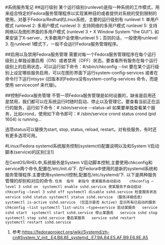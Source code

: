 
#系统服务笔记
##运行级别
某个运行级别(runlevel)是指一种系统的工作模式，用来组合特定的Fedora服务管理程序以实现某种目的或者提供对系统的受到限制的使用。对基于Fedora/Redhat的Linux系统，主要的运行级别有
runlevel 1: 单用户模式 
runlevel 2: 多用户模式 
runlevel 3: 支持网络的多用户模式 
runlevel 5: 支持网络以及图形界面的多用户模式 (runlevel 3 + X Window System "the GUI"). 
如果安装了X-server，大多数用户会使用runlevel 5；否则的话，一般使用runlevel 3. 在runlevel 1模式下，一般不会运行Fedora服务管理程序。

##启用以及禁用Fedora服务管理
需要对每一个Fedora服务管理程序在每个运行级别上单独设置启用（ON）或者禁用（OFF）状态。要查看所有服务在每个运行级别上的启用状态，可以运行如下命令：#/sbin/chkconfig --list 要在某个运行级别上设定哪些服务启用，可以在图形界面下运行system-config-services 或者在命令行下运行ntsysv (旧版本的Fedora没有system-config-services 命令，而是使用 serviceconf 来代替)。

##控制Fedora服务管理
不管一项Fedora服务管理是如何设置的，缺省是启用还是禁用，我们都可以在系统运行时随时启动、停止以及管理它。要查看当前正在运行的服务，运行如下命令：# /sbin/service --status-all 如果要单独查看某个服务，比如crond，使用如下命令即可：# /sbin/service crond status crond (pid 1604) is running...

选项status可以替换为start, stop, status, reload, restart。对有些服务，有时还有更多选项可用。

#Linux/Fedora systemd系统服务控制(systemctl)配置说明以及和System V启动脚本(service)的区别[注1]

在CentOS/RHEL中,系统服务是System V启动脚本控制,主要使用chkconfig和service两个命令,配置在/etc/init.d/下.
在Fedora中使用的是新的systemd系统和服务管理程序.主要使用systemctl控制,配置在/etc/systemd/下.
以下是两种服务管理的却别和对应的命令.
`
任务	指令	新指令
使某服务自动启动	chkconfig –level 3 sshd on	systemctl enable sshd.service
使某服务不自动启动	chkconfig –level 3 sshd off	systemctl disable sshd.service
检查服务状态	service sshd status	systemctl status sshd.service （服务详细信息） systemctl is-active sshd.service （仅显示是否 Active)
显示所有已启动的服务	chkconfig –list	systemctl list-units –type=service
启动某服务	service sshd start	systemctl start sshd.service
停止某服务	service sshd stop	systemctl stop sshd.service
重启某服务	service sshd restart	systemctl restart sshd.service
`

1. 参考:<https://fedoraproject.org/wiki/Systemd/zh-cn#System_V_init_.E4.B8.8E_systemd_.E7.9A.84.E5.AF.B9.E6.8E.A5>
